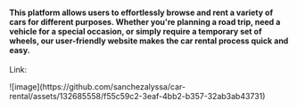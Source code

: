 <h4>This platform allows users to effortlessly browse and rent a variety of cars for different purposes. Whether you're planning a road trip, need a vehicle for a special occasion, or simply require a temporary set of wheels, our user-friendly website makes the car rental process quick and easy.</h4>
<p>Link: <a href="https://rentcartoday.vercel.app/"></a></p>
![image](https://github.com/sanchezalyssa/car-rental/assets/132685558/f55c59c2-3eaf-4bb2-b357-32ab3ab43731)
